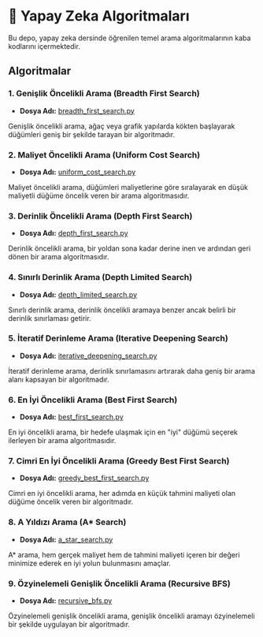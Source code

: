 
# 🤖 Yapay Zeka Algoritmaları

Bu depo, yapay zeka dersinde öğrenilen temel arama algoritmalarının kaba kodlarını içermektedir.

## Algoritmalar

### 1. Genişlik Öncelikli Arama (Breadth First Search)
   - **Dosya Adı:** [breadth_first_search.py](algoritmalar/breadth_first_search.py)
   
   Genişlik öncelikli arama, ağaç veya grafik yapılarda kökten başlayarak düğümleri geniş bir şekilde tarayan bir algoritmadır.

### 2. Maliyet Öncelikli Arama (Uniform Cost Search)
   - **Dosya Adı:** [uniform_cost_search.py](algoritmalar/uniform_cost_search.py)
   
   Maliyet öncelikli arama, düğümleri maliyetlerine göre sıralayarak en düşük maliyetli düğüme öncelik veren bir arama algoritmasıdır.

### 3. Derinlik Öncelikli Arama (Depth First Search)
   - **Dosya Adı:** [depth_first_search.py](algoritmalar/depth_first_search.py)
   
   Derinlik öncelikli arama, bir yoldan sona kadar derine inen ve ardından geri dönen bir arama algoritmasıdır.

### 4. Sınırlı Derinlik Arama (Depth Limited Search)
   - **Dosya Adı:** [depth_limited_search.py](algoritmalar/depth_limited_search.py)
   
   Sınırlı derinlik arama, derinlik öncelikli aramaya benzer ancak belirli bir derinlik sınırlaması getirir.

### 5. İteratif Derinleme Arama (Iterative Deepening Search)
   - **Dosya Adı:** [iterative_deepening_search.py](algoritmalar/iterative_deepening_search.py)
   
   İteratif derinleme arama, derinlik sınırlamasını artırarak daha geniş bir arama alanı kapsayan bir algoritmadır.

### 6. En İyi Öncelikli Arama (Best First Search)
   - **Dosya Adı:** [best_first_search.py](algoritmalar/best_first_search.py)
   
   En iyi öncelikli arama, bir hedefe ulaşmak için en "iyi" düğümü seçerek ilerleyen bir arama algoritmasıdır.

### 7. Cimri En İyi Öncelikli Arama (Greedy Best First Search)
   - **Dosya Adı:** [greedy_best_first_search.py](algoritmalar/greedy_best_first_search.py)
   
   Cimri en iyi öncelikli arama, her adımda en küçük tahmini maliyeti olan düğüme öncelik veren bir algoritmadır.

### 8. A Yıldızı Arama (A* Search)
   - **Dosya Adı:** [a_star_search.py](algoritmalar/a_star_search.py)
   
   A* arama, hem gerçek maliyet hem de tahmini maliyeti içeren bir değeri minimize ederek en iyi yolun bulunmasını amaçlar.

### 9. Özyinelemeli Genişlik Öncelikli Arama (Recursive BFS)
   - **Dosya Adı:** [recursive_bfs.py](algoritmalar/recursive_bfs.py)
   
   Özyinelemeli genişlik öncelikli arama, genişlik öncelikli aramayı özyinelemeli bir şekilde uygulayan bir algoritmadır.

